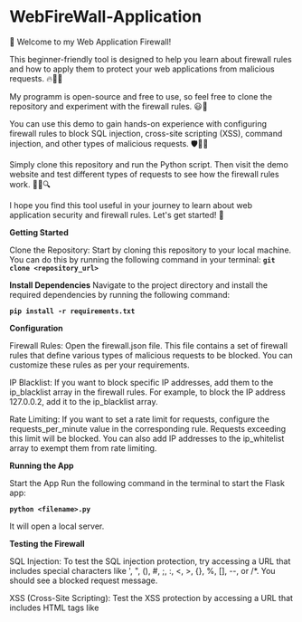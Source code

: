 # WebFireWall-Application
👋 Welcome to my Web Application Firewall!

This beginner-friendly tool is designed to help you learn about firewall rules and how to apply them to protect your web applications from malicious requests. 🔥🚫🐞

My programm is open-source and free to use, so feel free to clone the repository and experiment with the firewall rules. 😃🎉

You can use this demo to gain hands-on experience with configuring firewall rules to block SQL injection, cross-site scripting (XSS), command injection, and other types of malicious requests. 🛡️👨‍💻

Simply clone this repository and run the Python script. Then visit the demo website and test different types of requests to see how the firewall rules work. 🕵️‍♀️🔍

I hope you find this tool useful in your journey to learn about web application security and firewall rules. Let's get started! 🚀

**Getting Started**

Clone the Repository: Start by cloning this repository to your local machine. You can do this by running the following command in your terminal:
**```git clone <repository_url>```**

**Install Dependencies**
Navigate to the project directory and install the required dependencies by running the following command:

**````pip install -r requirements.txt````**


**Configuration**

Firewall Rules: Open the firewall.json file. This file contains a set of firewall rules that define various types of malicious requests to be blocked. You can customize these rules as per your requirements.

IP Blacklist: If you want to block specific IP addresses, add them to the ip_blacklist array in the firewall rules. For example, to block the IP address 127.0.0.2, add it to the ip_blacklist array.

Rate Limiting: If you want to set a rate limit for requests, configure the requests_per_minute value in the corresponding rule. Requests exceeding this limit will be blocked. You can also add IP addresses to the ip_whitelist array to exempt them from rate limiting.

**Running the App**

Start the App Run the following command in the terminal to start the Flask app:

**````python <filename>.py````**

It will open a local server.

**Testing the Firewall**

SQL Injection: To test the SQL injection protection, try accessing a URL that includes special characters like ', ", (), #, ;, :, <, >, {}, %, [], --, or /*. You should see a blocked request message.

XSS (Cross-Site Scripting): Test the XSS protection by accessing a URL that includes HTML tags like <script> or <img>. You should see a blocked request message.

Command Injection: To test the command injection protection, access a URL that includes the $, (, {, or [ characters. You should see a blocked request message.

Blacklisted IP: If you added an IP address to the blacklist, try accessing the website from that IP. You should see a blocked request message.

Rate Limiting: If you set a rate limit for requests, try exceeding the specified limit. You will receive a blocked request message.

That's it! You now have a basic understanding of how to use my Web Application Firewall!
